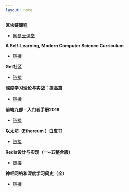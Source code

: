 ```yaml
---
layout: note
---
```


**区块链课程**
- [网易云课堂](https://study.163.com/course/courseMain.htm?courseId=1006145002&share=2&shareId=400000000626083&utm_source=weibo&utm_medium=webShare&utm_campaign=share&utm_content=courseIntro&_trace_c_p_k2_=499f09c864aa4010948d75a82cdf727d)


**A Self-Learning, Modern Computer Science Curriculum**
- [链接](https://functionalcs.github.io/curriculum/)


**Get社区**
- [链接](http://get.ftqq.com/)


**深度学习理论与实战：提高篇**
- [链接](http://fancyerii.github.io/2019/03/14/dl-book/)


**前端九部 - 入门者手册2019**
- [链接](https://www.yuque.com/fe9/basic)


**以太坊（Ethereum ）白皮书**
- [链接](http://get.ftqq.com/8962.get)


**Redis设计与实现（一~五整合版）**
- [链接](http://get.ftqq.com/522.get)


**神经网络和深度学习简史（全）**
- [链接](http://get.ftqq.com/8936.get)